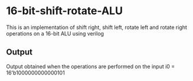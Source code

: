 # 16-bit-shift-rotate-ALU
This is an implementation of shift right, shift left, rotate left and rotate right operations on a 16-bit ALU using verilog

## Output
Output obtained when the operations are performed on the input i0 = 16'b1000000000000101


